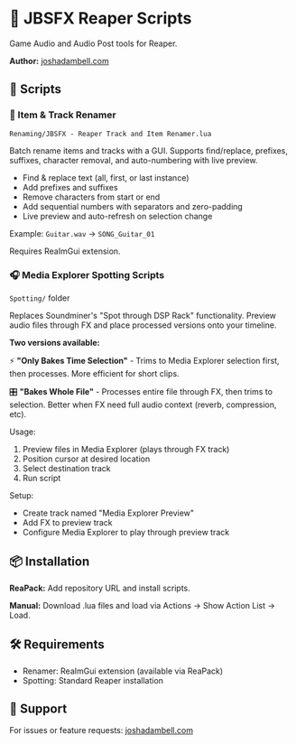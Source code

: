 # 🎵 JBSFX Reaper Scripts

Game Audio and Audio Post tools for Reaper.

**Author:** [joshadambell.com](https://joshadambell.com)

## 📜 Scripts

### 📝 Item & Track Renamer
`Renaming/JBSFX - Reaper Track and Item Renamer.lua`

Batch rename items and tracks with a GUI. Supports find/replace, prefixes, suffixes, character removal, and auto-numbering with live preview.

- Find & replace text (all, first, or last instance)
- Add prefixes and suffixes  
- Remove characters from start or end
- Add sequential numbers with separators and zero-padding
- Live preview and auto-refresh on selection change

Example: `Guitar.wav` → `SONG_Guitar_01`

Requires ReaImGui extension.

### 🎧 Media Explorer Spotting Scripts  
`Spotting/` folder

Replaces Soundminer's "Spot through DSP Rack" functionality. Preview audio files through FX and place processed versions onto your timeline.

**Two versions available:**

⚡ **"Only Bakes Time Selection"** - Trims to Media Explorer selection first, then processes. More efficient for short clips.

🎛️ **"Bakes Whole File"** - Processes entire file through FX, then trims to selection. Better when FX need full audio context (reverb, compression, etc).

Usage:
1. Preview files in Media Explorer (plays through FX track)
2. Position cursor at desired location
3. Select destination track
4. Run script

Setup:
- Create track named "Media Explorer Preview"
- Add FX to preview track
- Configure Media Explorer to play through preview track

## 📦 Installation

**ReaPack:** Add repository URL and install scripts.

**Manual:** Download .lua files and load via Actions → Show Action List → Load.

## 🛠️ Requirements

- Renamer: ReaImGui extension (available via ReaPack)
- Spotting: Standard Reaper installation

## 💬 Support

For issues or feature requests: [joshadambell.com](https://joshadambell.com)
